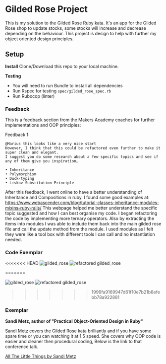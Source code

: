 # Gilded Rose Project

This is my solution to the Gilded Rose Ruby kata.
It's an app for the Gilded Rose shop to update stocks, some stocks will increase and decrease depending on the behaviour. This project is design to help with further my object oriented design principles.


## Setup

**Install**
Clone/Download this repo to your local machine.

**Testing**

- You will need to run Bundle to install all dependencies
- Run Rspec for testing `spec/gilded_rose_spec.rb`
- Run Rubocop (linter)


### Feedback

This is a feedback section from the Makers Academy coaches for further implementations and OOP principles:

 Feedback 1:
 ```
@Marius this looks like a very nice start
However, I think that this could be refactored even further to make it super clean and elegant.
I suggest you do some research about a few specific topics and see if any of them give you inspiration…

• Inheritance
• Polymorphism
• Duck-typing
• Liskov Substitution Principle
 ```
 After this feedback, I went online to have a better understanding of Inheritance  and Compositions in ruby. I found some good examples at: https://www.webascender.com/blog/tutorial-classes-inheritance-modules-mixins-ruby-rails/
 This webpage helped me better understand the specific topic suggested and how I can best organise my code. I began refactoring the code by implementing more ternary operators. Also by extracting the items into modules I was able to include them back into the main gilded rose file and call the update method from the module.
 I used modules as I felt they were like a tool box with different tools I can call and no instantiation needed.

 
### Code Exemplar
<<<<<<< HEAD
![gilded_rose](./public/gilded_rose.png)
![refactored gilded_rose](./public/refactored_gilded_rose.png)

   </table>

=======

![gilded_rose](./public/gilded_rose.png)
![refactored gilded_rose](./public/refactored_gilded_rose.png)

>>>>>>> 1999fa9169947d61f10e7b21b8efebb78a922881
### Exemplar

**Sandi Metz, author of "Practical Object-Oriented Design in Ruby"**

Sandi Metz covers the Gilded Rose kata brilliantly and if you have some spare time or you can watching it at 1.5 speed. She covers why OOP code is easier and cleaner then procedural coding, Below is the link to that conference talk.


[All The Little Things by Sandi Metz](https://www.youtube.com/watch?v=8bZh5LMaSmE)
